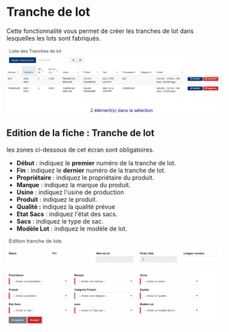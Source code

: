 # Tranche de lot

Cette fonctionnalité vous permet de créer les tranches de lot dans lesquelles les lots sont fabriqués.

![](../../.gitbook/assets/listeTrancheLot.PNG)

## **Edition de la fiche : Tranche de lot**

les zones ci-dessous de cet écran sont obligatoires.

* **Début** : indiquez le **premier** numéro de la tranche de lot.
* **Fin** : indiquez le **dernier** numéro de la tranche de lot.
* **Propriétaire** : indiquez le propriétaire du produit.
* **Marque** : indiquez la marque du produit.
* **Usine** : indiquez l'usine de production
* **Produit** : indiquez le produit.
* **Qualité :** indiquez la qualité prévue
* **Etat Sacs** : indiquez l'état des sacs.
* **Sacs** : indiquez le type de sac.
* **Modèle Lot** : indiquez le modèle de lot.

![](../../.gitbook/assets/editTrancheLot.PNG)
